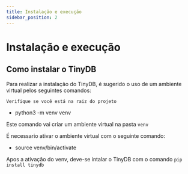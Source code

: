 ```yaml
---
title: Instalação e execução
sidebar_position: 2
---
```


# Instalação e execução

## Como instalar o TinyDB

Para realizar a instalação do TinyDB, é sugerido o uso de um ambiente virtual pelos seguintes comandos:

`Verifique se você está na raiz do projeto`

- python3 -m venv venv

Este comando vai criar um ambiente virtual na pasta `venv`

É necessario ativar o ambiente virtual com o seguinte comando:

- source venv/bin/activate

Apos a ativação do venv, deve-se intalar o TinyDB com o comando `pip install tinydb`
